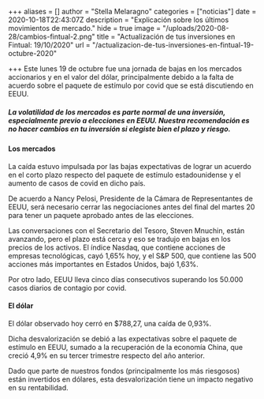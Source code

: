 +++
aliases = []
author = "Stella Melaragno"
categories = ["noticias"]
date = 2020-10-18T22:43:07Z
description = "Explicación sobre los últimos movimientos de mercado."
hide = true
image = "/uploads/2020-08-28/cambios-fintual-2.png"
title = "Actualización de tus inversiones en Fintual: 19/10/2020"
url = "/actualizacion-de-tus-inversiones-en-fintual-19-octubre-2020"

+++
Este lunes 19 de octubre fue una jornada de bajas en los mercados accionarios y en el valor del dólar, principalmente debido a la falta de acuerdo sobre el paquete de estímulo por covid que se está discutiendo en EEUU.

##### **La volatilidad de los mercados es parte normal de una inversión, especialmente previo a elecciones en EEUU. Nuestra recomendación es no hacer cambios en tu inversión si elegiste bien el plazo y riesgo.**

#### **Los mercados**

La caída estuvo impulsada por las bajas expectativas de lograr un acuerdo en el corto plazo respecto del paquete de estímulo estadounidense y el aumento de casos de covid en dicho país.

De acuerdo a Nancy Pelosi, Presidente de la Cámara de Representantes de EEUU, será necesario cerrar las negociaciones antes del final del martes 20 para tener un paquete aprobado antes de las elecciones.

Las conversaciones con el Secretario del Tesoro, Steven Mnuchin, están avanzando, pero el plazo está cerca y eso se tradujo en bajas en los precios de los activos. El índice Nasdaq, que contiene acciones de empresas tecnológicas, cayó 1,65% hoy, y el S&P 500, que contiene las 500 acciones más importantes en Estados Unidos, bajó 1,63%.

Por otro lado, EEUU lleva cinco días consecutivos superando los 50.000 casos diarios de contagio por covid.

#### **El dólar**

El dólar observado hoy cerró en $788,27, una caída de 0,93%.

Dicha desvalorización se debió a las expectativas sobre el paquete de estímulo en EEUU, sumado a la recuperación de la economía China, que creció 4,9% en su tercer trimestre respecto del año anterior.

Dado que parte de nuestros fondos (principalmente los más riesgosos) están invertidos en dólares, esta desvalorización tiene un impacto negativo en su rentabilidad.